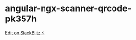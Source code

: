 # angular-ngx-scanner-qrcode-pk357h

[Edit on StackBlitz ⚡️](https://stackblitz.com/edit/angular-ngx-scanner-qrcode-pk357h)
